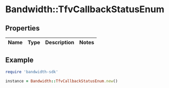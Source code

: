 # Bandwidth::TfvCallbackStatusEnum

## Properties

| Name | Type | Description | Notes |
| ---- | ---- | ----------- | ----- |

## Example

```ruby
require 'bandwidth-sdk'

instance = Bandwidth::TfvCallbackStatusEnum.new()
```

